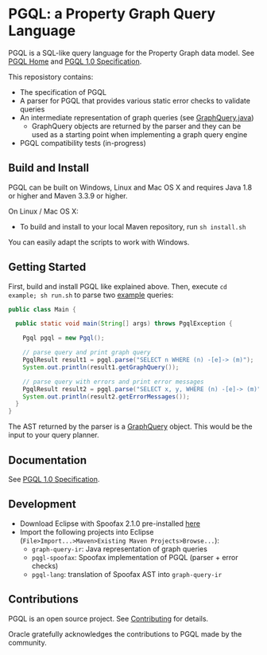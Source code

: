 # PGQL: a Property Graph Query Language

PGQL is a SQL-like query language for the Property Graph data model.
See [PGQL Home](http://pgql-lang.org/) and [PGQL 1.0 Specification](http://pgql-lang.org/spec/1.0/).

This reposistory contains:

 - The specification of PGQL
 - A parser for PGQL that provides various static error checks to validate queries
 - An intermediate representation of graph queries (see [GraphQuery.java](graph-query-ir/src/main/java/oracle/pgql/lang/ir/GraphQuery.java))
    - GraphQuery objects are returned by the parser and they can be used as a starting point when implementing a graph query engine
 - PGQL compatibility tests (in-progress)

## Build and Install

PGQL can be built on Windows, Linux and Mac OS X and requires Java 1.8 or higher and Maven 3.3.9 or higher.

On Linux / Mac OS X:

 - To build and install to your local Maven repository, run `sh install.sh`

You can easily adapt the scripts to work with Windows.

## Getting Started

First, build and install PGQL like explained above. Then, execute `cd example; sh run.sh` to parse two [example](example/src/main/java/oracle/pgql/lang/example/Main.java) queries:

```java
public class Main {

  public static void main(String[] args) throws PgqlException {

    Pgql pgql = new Pgql();

    // parse query and print graph query
    PgqlResult result1 = pgql.parse("SELECT n WHERE (n) -[e]-> (m)");
    System.out.println(result1.getGraphQuery());

    // parse query with errors and print error messages
    PgqlResult result2 = pgql.parse("SELECT x, y, WHERE (n) -[e]-> (m)");
    System.out.println(result2.getErrorMessages());
  }
}
```

The AST returned by the parser is a [GraphQuery](graph-query-ir/src/main/java/oracle/pgql/lang/ir/GraphQuery.java) object. This would be the input to your query planner.

## Documentation

See [PGQL 1.0 Specification](http://pgql-lang.org/spec/1.0/).

## Development

- Download Eclipse with Spoofax 2.1.0 pre-installed [here](http://www.metaborg.org/en/latest/source/release/note/2.1.0.html)
- Import the following projects into Eclipse (`File>Import...>Maven>Existing Maven Projects>Browse...`):
    - `graph-query-ir`: Java representation of graph queries
    - `pqgl-spoofax`: Spoofax implementation of PGQL (parser + error checks)
    - `pgql-lang`: translation of Spoofax AST into `graph-query-ir`

## Contributions

PGQL is an open source project. See [Contributing](CONTRIBUTING.md) for details.

Oracle gratefully acknowledges the contributions to PGQL made by the community.

